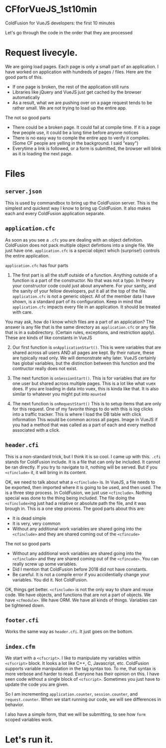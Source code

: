 # CFforVueJS_1st10min
ColdFusion for VueJS developers: the first 10 minutes

Let's go through the code in the order that they are processed

# Request livecyle.

We are going load pages. Each page is only a small part of an application. I have worked on application with hundreds of pages / files. Here are the good parts of this.

- If one page is broken, the rest of the application still runs
- Libraries like jQuery and VueJS just get cached by the browser automatically
- As a result, what we are pushing over on a page request tends to be rather small. We are not trying to load up the entire app.

The not so good parts

- There could be a broken page. It could fail at compile time. If it is a page few people use, it could be a long time before anyone notices
- There is no easy way to comple the entire app to verify it compiles. (Some CF people are yelling in the background. I said "easy")
- Everytime a link is followed, or a form is submitted, the browser will blink as it is loading the next page.


# Files

## `server.json`

This is used by commandbox to bring up the ColdFusion server. This is the simplest and quickest way I know to bring up ColdFusion. It also makes each and every ColdFusion application separate.

## `application.cfc`

As soon as you see a `.cfc` you are dealing with an object definition. ColdFusion does not pack multiple object defintions into a single file. We just have one. `application.cfc` is a special object which (surprise!) controls the entire application. 

`application.cfc` has four parts

1. The first part is all the stuff outside of a function. Anything outside of a function is a part of the constructor. No that was not a typo. In theory your constructor code could just about anywhere. For your sanity, and the sanity of your fellow developers, put it all at the top of the file. `application.cfc` is not a generic object. All of the member data I have shown, is a standard part of its configuration. Keep in mind that `application.cfc` impacts every file in an application. It should be treated with care.

You may ask, how do I know which files are a part of an application? The answer is any file that is the same directory as `application.cfc` or any file that is in a subdirectory. (Certain rules, exceptions, and restriction apply). These are kinds of like constants in VueJS

2. Our first function is `onApplicationStart()`. This is were variables that are shared across all users AND all pages are kept. By their nature, these are typically read only. We will demonstrate why later. VueJS certainly has global variables, but the distinction between this function and the contructor really does not exist.

3. The next function is `onSessionStart()`. This is for variables that are for one user but shared across multiple pages. This is a lot like what vuex does. If you are loading in data into vuex, this is kinda like that. It is also similar to whatever you might put into `mounted`

4. The next function is `onRequestStart()` This is to setup items that are only for this request. One of my favorite things to do with this is log clicks into a traffic tracker. This is where I load the DB table with click information This would be common across all pages. Image in VueJS if you had a method that was called as a part of each and every method associated with a click.


## `header.cfi`

This is a non-standard trick, but I think it is so cool. I came up with this. `.cfi` stands for ColdFusion include. It is a file that can only be included. It cannot be ran directly. If you try to navigate to it, nothing will be served. But if you `<cfinclude>` it, it will bring in its content.

OK, we need to talk about what a `<cfinclude>` is. In VueJS, a file needs to be exported, then imported where it is going to be used, and then used. The is a three step process. In ColdFusion, we just use `<cfinclude>`. Nothing special was done to the thing being included. The file doing the `<cfinclude>`ing just had a relative or absolute path the file, and it was brough in. This is a one step process. The good parts about this are:

- It is dead simple
- It is very, very common
- Without any additional work variables are shared going into the `<cfinclude>` and they are shared coming out of the `<cfincude>`

The not so good parts

- Without any additional work variables are shared going into the `<cfinclude>` and they are shared coming out of the `<cfincude>`. You can really screw up some variables.
- Did I mention that ColdFusion before 2018 did not have constants.
- Be careful. It is not a compile error if you accidentially change your variables. You did it. Not ColdFusion.

OK, things get better. `<cfinclude>` is not the only way to share and reuse code. We have objects, and functions that are not a part of objects. We have `<cfmodule>`. We have ORM. We have all kinds of things. Variables can be tightened down.

## `footer.cfi`

Works the same way as `header.cfi`. It just goes on the bottom.


## `index.cfm`

We start with a `<cfscript>`. I like to manipulate my variables within `<cfscript>` block. It looks a lot like C++, C, Javascript, etc. ColdFusion supports variable manipulation in the tag syntax too. To me, that syntax is more verbose and harder to read. Everyone has their opinion on this. I have seen code without a single block of `<cfscript>`. Sometimes you just have to update the code you are given.

So I am incrementing `application.counter`, `session.counter`, and `request.counter`. When we start running our code, we will see differences in behavior.

I also have a simple form, that we will be submitting, to see how `form` scoped variables work.

# Let's run it.
